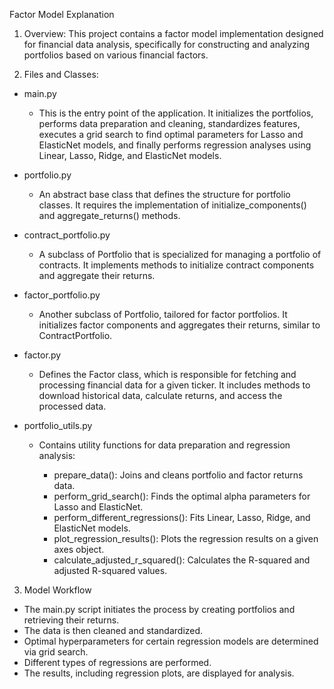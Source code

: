 Factor Model Explanation

1. Overview:
    This project contains a factor model implementation designed for financial data analysis, 
    specifically for constructing and analyzing portfolios based on various financial factors.

2. Files and Classes:
- main.py
     - This is the entry point of the application. It initializes the portfolios, performs data preparation and cleaning, 
     standardizes features, executes a grid search to find optimal parameters for Lasso and ElasticNet models, 
     and finally performs regression analyses using Linear, Lasso, Ridge, and ElasticNet models.

- portfolio.py
    - An abstract base class that defines the structure for portfolio classes. It requires the implementation of initialize_components() and aggregate_returns() methods.
    
- contract_portfolio.py
    - A subclass of Portfolio that is specialized for managing a portfolio of contracts. It implements methods to initialize contract components and aggregate their returns.
    
- factor_portfolio.py
    - Another subclass of Portfolio, tailored for factor portfolios. It initializes factor components and aggregates their returns, similar to ContractPortfolio.
    
- factor.py
    - Defines the Factor class, which is responsible for fetching and processing financial data for a given ticker. It includes methods to download historical data, calculate returns, and access the processed data.
    
- portfolio_utils.py
    - Contains utility functions for data preparation and regression analysis:

      - prepare_data(): Joins and cleans portfolio and factor returns data.
      - perform_grid_search(): Finds the optimal alpha parameters for Lasso and ElasticNet.
      - perform_different_regressions(): Fits Linear, Lasso, Ridge, and ElasticNet models.
      - plot_regression_results(): Plots the regression results on a given axes object.
      - calculate_adjusted_r_squared(): Calculates the R-squared and adjusted R-squared values.
3. Model Workflow
- The main.py script initiates the process by creating portfolios and retrieving their returns.
- The data is then cleaned and standardized.
- Optimal hyperparameters for certain regression models are determined via grid search.
- Different types of regressions are performed.
- The results, including regression plots, are displayed for analysis.